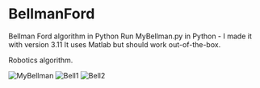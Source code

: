 # BellmanFord
Bellman Ford algorithm in Python
Run MyBellman.py in Python - I made it with version 3.11 
It uses Matlab but should work out-of-the-box.

Robotics algorithm. 



![MyBellman](https://github.com/rodsit/BellmanFord/assets/2356872/e707d66d-3cae-4817-9550-9f527413ddf1)
![Bell1](https://github.com/rodsit/BellmanFord/assets/2356872/6bf39c5d-775e-4f7c-a60c-1f50c0003c07)
![Bell2](https://github.com/rodsit/BellmanFord/assets/2356872/45e4bfa2-e71a-441d-9c59-efc9d83587a5)
